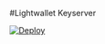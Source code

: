 #Lightwallet Keyserver

[![Deploy](https://www.herokucdn.com/deploy/button.svg)](https://heroku.com/deploy)



